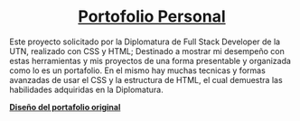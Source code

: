 <div align="center">
<a href=""> <h1 align="center">Portofolio Personal</h1> <a>
</div>

<p>
Este proyecto solicitado por la Diplomatura de Full Stack Developer de la UTN, realizado con CSS y HTML; Destinado a mostrar mi desempeño con estas herramientas y mis
proyectos de una forma presentable y organizada como lo es un portafolio.
En el mismo hay muchas tecnicas y formas avanzadas de usar el CSS y la estructura de HTML, el cual demuestra las habilidades adquiridas en la Diplomatura.
</p>

<a href="https://www.behance.net/gallery/63574251/Personal-Portfolio-Website-Design" target="_blank"> <strong> Diseño del portafolio original </strong> </a>
